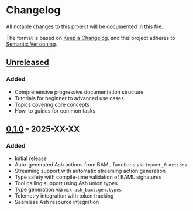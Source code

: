 # Changelog

All notable changes to this project will be documented in this file.

The format is based on [Keep a Changelog](https://keepachangelog.com/en/1.0.0/),
and this project adheres to [Semantic Versioning](https://semver.org/spec/v2.0.0.html).

## [Unreleased]

### Added
- Comprehensive progressive documentation structure
- Tutorials for beginner to advanced use cases
- Topics covering core concepts
- How-to guides for common tasks

## [0.1.0] - 2025-XX-XX

### Added
- Initial release
- Auto-generated Ash actions from BAML functions via `import_functions`
- Streaming support with automatic streaming action generation
- Type safety with compile-time validation of BAML signatures
- Tool calling support using Ash union types
- Type generation via `mix ash_baml.gen.types`
- Telemetry integration with token tracking
- Seamless Ash resource integration

[Unreleased]: https://github.com/bradleygolden/ash_baml/compare/v0.1.0...HEAD
[0.1.0]: https://github.com/bradleygolden/ash_baml/releases/tag/v0.1.0
